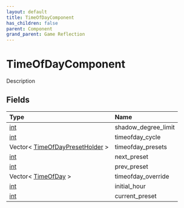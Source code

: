 ```yaml
---
layout: default
title: TimeOfDayComponent
has_children: false
parent: Component
grand_parent: Game Reflection
---
```

# TimeOfDayComponent
Description 

## Fields
| Type | Name |
|:-------------|:--------------|
| [int](/game-reflection/enums/int.md) | shadow_degree_limit |
| [int](/game-reflection/enums/int.md) | timeofday_cycle |
| Vector< [TimeOfDayPresetHolder](/game-reflection/components/time_of_day_preset_holder.md) > | timeofday_presets |
| [int](/game-reflection/enums/int.md) | next_preset |
| [int](/game-reflection/enums/int.md) | prev_preset |
| Vector< [TimeOfDay](/game-reflection/enums/time_of_day.md) > | timeofday_override |
| [int](/game-reflection/enums/int.md) | initial_hour |
| [int](/game-reflection/enums/int.md) | current_preset |
